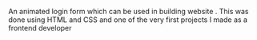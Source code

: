 An animated login form which can be used in building website .
This was done using HTML and CSS and one of the very first projects I made as a frontend developer
